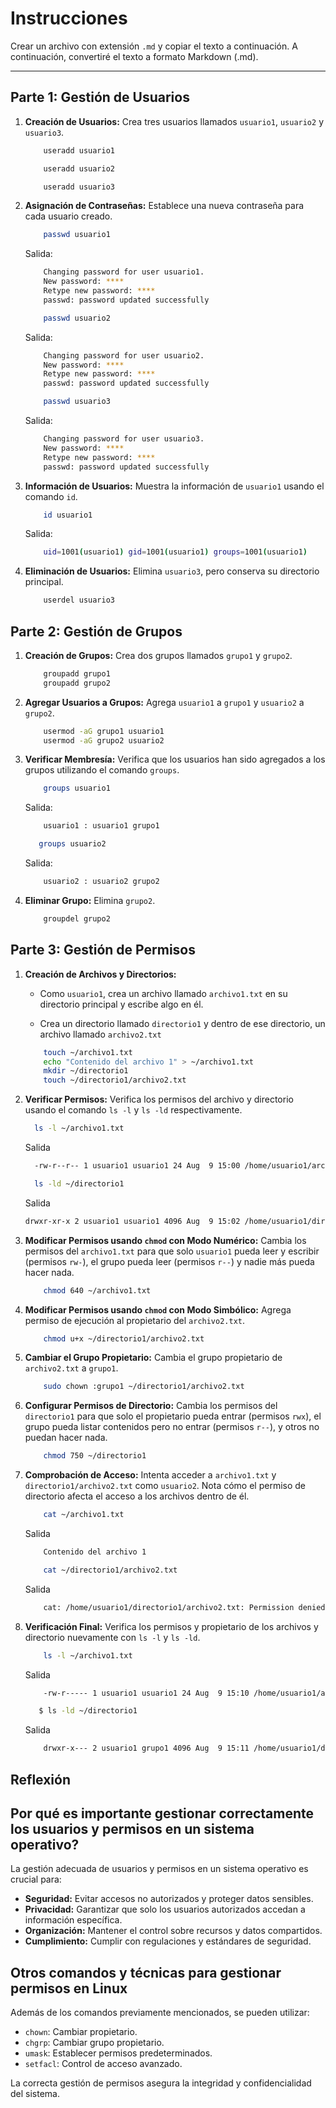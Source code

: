 # Instrucciones

Crear un archivo con extensión `.md` y copiar el texto a continuación. A continuación, convertiré el texto a formato Markdown (.md).

---

## Parte 1: Gestión de Usuarios

1. **Creación de Usuarios:** Crea tres usuarios llamados `usuario1`, `usuario2` y `usuario3`.

    ```bash
        useradd usuario1
    ```
    ```bash
        useradd usuario2
    ```
    ```bash
        useradd usuario3
    ```
   
2. **Asignación de Contraseñas:** Establece una nueva contraseña para cada usuario creado.

    ```bash
        passwd usuario1
    ```
    Salida:
    ```bash
        Changing password for user usuario1.
        New password: ****
        Retype new password: ****
        passwd: password updated successfully
    ```
    ```bash
        passwd usuario2
    ```

    Salida:

    ```bash
        Changing password for user usuario2.
        New password: ****
        Retype new password: ****
        passwd: password updated successfully
    ```
    ```bash
        passwd usuario3
    ```
    Salida:
    ```bash
        Changing password for user usuario3.
        New password: ****
        Retype new password: **** 
        passwd: password updated successfully
    ```

   
3. **Información de Usuarios:** Muestra la información de `usuario1` usando el comando `id`.

    ```bash
        id usuario1
    ```
    Salida:
    ```bash
        uid=1001(usuario1) gid=1001(usuario1) groups=1001(usuario1)
    ```

   
4. **Eliminación de Usuarios:** Elimina `usuario3`, pero conserva su directorio principal.

    ```bash
        userdel usuario3
    ```

   
## Parte 2: Gestión de Grupos

1. **Creación de Grupos:** Crea dos grupos llamados `grupo1` y `grupo2`.

    ```bash
        groupadd grupo1
        groupadd grupo2
    ```

2. **Agregar Usuarios a Grupos:** Agrega `usuario1` a `grupo1` y `usuario2` a `grupo2`.
    ```bash
        usermod -aG grupo1 usuario1
        usermod -aG grupo2 usuario2
    ```
   
3. **Verificar Membresía:** Verifica que los usuarios han sido agregados a los grupos utilizando el comando `groups`.
    ```bash
        groups usuario1
    ```
    Salida:
    ```bash
        usuario1 : usuario1 grupo1
    ```

    ```bash
       groups usuario2
    ```
    Salida:
    ```bash
        usuario2 : usuario2 grupo2
    ```
   
4. **Eliminar Grupo:** Elimina `grupo2`.
    ```bash
        groupdel grupo2
    ```
   
## Parte 3: Gestión de Permisos

1. **Creación de Archivos y Directorios:**
   - Como `usuario1`, crea un archivo llamado `archivo1.txt` en su directorio principal y escribe algo en él.
   
   - Crea un directorio llamado `directorio1` y dentro de ese directorio, un archivo llamado `archivo2.txt`
   
    ```bash
        touch ~/archivo1.txt
        echo "Contenido del archivo 1" > ~/archivo1.txt
        mkdir ~/directorio1
        touch ~/directorio1/archivo2.txt
    ```

   
2. **Verificar Permisos:** Verifica los permisos del archivo y directorio usando el comando `ls -l` y `ls -ld` respectivamente.

    ```bash
      ls -l ~/archivo1.txt
    ```
    Salida
    ```bash
      -rw-r--r-- 1 usuario1 usuario1 24 Aug  9 15:00 /home/usuario1/archivo1.txt
    ```

    ```bash
      ls -ld ~/directorio1
    ```
    Salida
    ```bash
    drwxr-xr-x 2 usuario1 usuario1 4096 Aug  9 15:02 /home/usuario1/directorio1
    ```
   
3. **Modificar Permisos usando `chmod` con Modo Numérico:** Cambia los permisos del `archivo1.txt` para que solo `usuario1` pueda leer y escribir (permisos `rw-`), el grupo pueda leer (permisos `r--`) y nadie más pueda hacer nada.
   
    ```bash
        chmod 640 ~/archivo1.txt
    ```

4. **Modificar Permisos usando `chmod` con Modo Simbólico:** Agrega permiso de ejecución al propietario del `archivo2.txt`.

    ```bash
        chmod u+x ~/directorio1/archivo2.txt
    ```
   
5. **Cambiar el Grupo Propietario:** Cambia el grupo propietario de `archivo2.txt` a `grupo1`.

    ```bash
        sudo chown :grupo1 ~/directorio1/archivo2.txt
    ```

   
6. **Configurar Permisos de Directorio:** Cambia los permisos del `directorio1` para que solo el propietario pueda entrar (permisos `rwx`), el grupo pueda listar contenidos pero no entrar (permisos `r--`), y otros no puedan hacer nada.
   
    ```bash
        chmod 750 ~/directorio1
    ```

7. **Comprobación de Acceso:** Intenta acceder a `archivo1.txt` y `directorio1/archivo2.txt` como `usuario2`. Nota cómo el permiso de directorio afecta el acceso a los archivos dentro de él.

    ```bash
        cat ~/archivo1.txt
    ```
    Salida
    ```bash
        Contenido del archivo 1
    ```

    ```bash
        cat ~/directorio1/archivo2.txt
    ```
    Salida
    ```bash
        cat: /home/usuario1/directorio1/archivo2.txt: Permission denied
    ```
   
8. **Verificación Final:** Verifica los permisos y propietario de los archivos y directorio nuevamente con `ls -l` y `ls -ld`.

    ```bash
        ls -l ~/archivo1.txt
    ```
    Salida
    ```bash
        -rw-r----- 1 usuario1 usuario1 24 Aug  9 15:10 /home/usuario1/archivo1.txt
    ```

     ```bash
        $ ls -ld ~/directorio1
    ```
    Salida
    ```bash
        drwxr-x--- 2 usuario1 grupo1 4096 Aug  9 15:11 /home/usuario1/directorio1
    ```

## Reflexión

## Por qué es importante gestionar correctamente los usuarios y permisos en un sistema operativo?

La gestión adecuada de usuarios y permisos en un sistema operativo es crucial para:

- **Seguridad:** Evitar accesos no autorizados y proteger datos sensibles.
- **Privacidad:** Garantizar que solo los usuarios autorizados accedan a información específica.
- **Organización:** Mantener el control sobre recursos y datos compartidos.
- **Cumplimiento:** Cumplir con regulaciones y estándares de seguridad.

## Otros comandos y técnicas para gestionar permisos en Linux

Además de los comandos previamente mencionados, se pueden utilizar:

- `chown`: Cambiar propietario.
- `chgrp`: Cambiar grupo propietario.
- `umask`: Establecer permisos predeterminados.
- `setfacl`: Control de acceso avanzado.

La correcta gestión de permisos asegura la integridad y confidencialidad del sistema.
